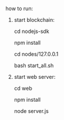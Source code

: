 how to run:
1. start blockchain:
    
    cd nodejs-sdk
    
    npm install
    
    cd nodes/127.0.0.1
    
    bash start_all.sh
    
2. start web server:
    
    cd web
    
    npm install
    
    node server.js
